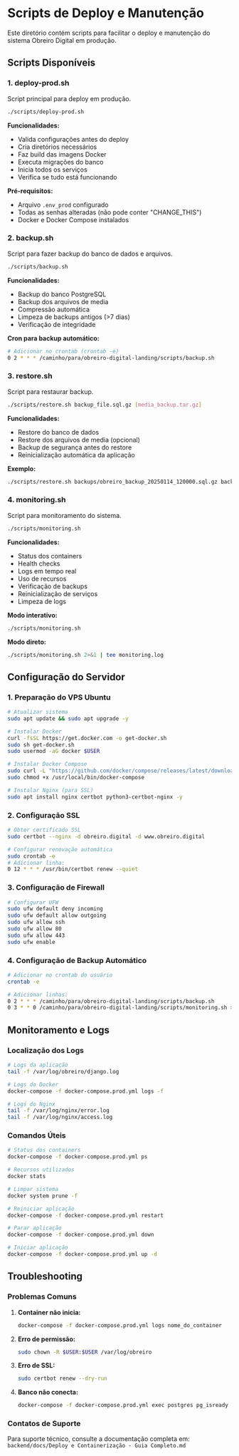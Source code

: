 # Scripts de Deploy e Manutenção

Este diretório contém scripts para facilitar o deploy e manutenção do sistema Obreiro Digital em produção.

## Scripts Disponíveis

### 1. deploy-prod.sh
Script principal para deploy em produção.

```bash
./scripts/deploy-prod.sh
```

**Funcionalidades:**
- Valida configurações antes do deploy
- Cria diretórios necessários
- Faz build das imagens Docker
- Executa migrações do banco
- Inicia todos os serviços
- Verifica se tudo está funcionando

**Pré-requisitos:**
- Arquivo `.env_prod` configurado
- Todas as senhas alteradas (não pode conter "CHANGE_THIS")
- Docker e Docker Compose instalados

### 2. backup.sh
Script para fazer backup do banco de dados e arquivos.

```bash
./scripts/backup.sh
```

**Funcionalidades:**
- Backup do banco PostgreSQL
- Backup dos arquivos de media
- Compressão automática
- Limpeza de backups antigos (>7 dias)
- Verificação de integridade

**Cron para backup automático:**
```bash
# Adicionar no crontab (crontab -e)
0 2 * * * /caminho/para/obreiro-digital-landing/scripts/backup.sh
```

### 3. restore.sh
Script para restaurar backup.

```bash
./scripts/restore.sh backup_file.sql.gz [media_backup.tar.gz]
```

**Funcionalidades:**
- Restore do banco de dados
- Restore dos arquivos de media (opcional)
- Backup de segurança antes do restore
- Reinicialização automática da aplicação

**Exemplo:**
```bash
./scripts/restore.sh backups/obreiro_backup_20250114_120000.sql.gz backups/media_backup_20250114_120000.tar.gz
```

### 4. monitoring.sh
Script para monitoramento do sistema.

```bash
./scripts/monitoring.sh
```

**Funcionalidades:**
- Status dos containers
- Health checks
- Logs em tempo real
- Uso de recursos
- Verificação de backups
- Reinicialização de serviços
- Limpeza de logs

**Modo interativo:**
```bash
./scripts/monitoring.sh
```

**Modo direto:**
```bash
./scripts/monitoring.sh 2>&1 | tee monitoring.log
```

## Configuração do Servidor

### 1. Preparação do VPS Ubuntu

```bash
# Atualizar sistema
sudo apt update && sudo apt upgrade -y

# Instalar Docker
curl -fsSL https://get.docker.com -o get-docker.sh
sudo sh get-docker.sh
sudo usermod -aG docker $USER

# Instalar Docker Compose
sudo curl -L "https://github.com/docker/compose/releases/latest/download/docker-compose-$(uname -s)-$(uname -m)" -o /usr/local/bin/docker-compose
sudo chmod +x /usr/local/bin/docker-compose

# Instalar Nginx (para SSL)
sudo apt install nginx certbot python3-certbot-nginx -y
```

### 2. Configuração SSL

```bash
# Obter certificado SSL
sudo certbot --nginx -d obreiro.digital -d www.obreiro.digital

# Configurar renovação automática
sudo crontab -e
# Adicionar linha:
0 12 * * * /usr/bin/certbot renew --quiet
```

### 3. Configuração de Firewall

```bash
# Configurar UFW
sudo ufw default deny incoming
sudo ufw default allow outgoing
sudo ufw allow ssh
sudo ufw allow 80
sudo ufw allow 443
sudo ufw enable
```

### 4. Configuração de Backup Automático

```bash
# Adicionar no crontab do usuário
crontab -e

# Adicionar linhas:
0 2 * * * /caminho/para/obreiro-digital-landing/scripts/backup.sh
0 3 * * 0 /caminho/para/obreiro-digital-landing/scripts/monitoring.sh > /var/log/obreiro/weekly-check.log
```

## Monitoramento e Logs

### Localização dos Logs

```bash
# Logs da aplicação
tail -f /var/log/obreiro/django.log

# Logs do Docker
docker-compose -f docker-compose.prod.yml logs -f

# Logs do Nginx
tail -f /var/log/nginx/error.log
tail -f /var/log/nginx/access.log
```

### Comandos Úteis

```bash
# Status dos containers
docker-compose -f docker-compose.prod.yml ps

# Recursos utilizados
docker stats

# Limpar sistema
docker system prune -f

# Reiniciar aplicação
docker-compose -f docker-compose.prod.yml restart

# Parar aplicação
docker-compose -f docker-compose.prod.yml down

# Iniciar aplicação
docker-compose -f docker-compose.prod.yml up -d
```

## Troubleshooting

### Problemas Comuns

1. **Container não inicia:**
   ```bash
   docker-compose -f docker-compose.prod.yml logs nome_do_container
   ```

2. **Erro de permissão:**
   ```bash
   sudo chown -R $USER:$USER /var/log/obreiro
   ```

3. **Erro de SSL:**
   ```bash
   sudo certbot renew --dry-run
   ```

4. **Banco não conecta:**
   ```bash
   docker-compose -f docker-compose.prod.yml exec postgres pg_isready
   ```

### Contatos de Suporte

Para suporte técnico, consulte a documentação completa em:
`backend/docs/Deploy e Containerização - Guia Completo.md`